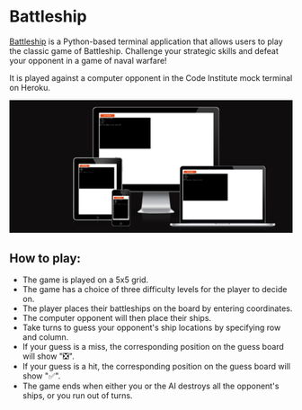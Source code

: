 # Battleship
[Battleship](https://battleship-game-project3-826e2c910f96.herokuapp.com/) is a Python-based terminal application that allows users to play the classic game of Battleship. Challenge your strategic skills and defeat your opponent in a game of naval warfare!

It is played against a computer opponent in the Code Institute mock terminal on Heroku.

![Am I Responsive screenshot](assets/images/am_i_responsive.png)

## How to play:

- The game is played on a 5x5 grid.
- The game has a choice of three difficulty levels for the player to decide on.
- The player places their battleships on the board by entering coordinates.
- The computer opponent will then place their ships.
- Take turns to guess your opponent's ship locations by specifying row and column.
- If your guess is a miss, the corresponding position on the guess board will show "❎".
- If your guess is a hit, the corresponding position on the guess board will show "✅".
- The game ends when either you or the AI destroys all the opponent's ships, or you run out of turns.
